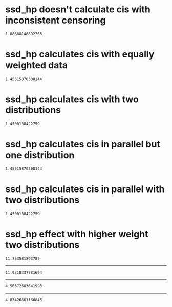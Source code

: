 # ssd_hp doesn't calculate cis with inconsistent censoring

    1.88668148892763

# ssd_hp calculates cis with equally weighted data

    1.45515870308144

# ssd_hp calculates cis with two distributions

    1.4500138422759

# ssd_hp calculates cis in parallel but one distribution

    1.45515870308144

# ssd_hp calculates cis in parallel with two distributions

    1.4500138422759

# ssd_hp effect with higher weight two distributions

    11.753581893782

---

    11.9318337781694

---

    4.56372683641993

---

    4.83426661166845

